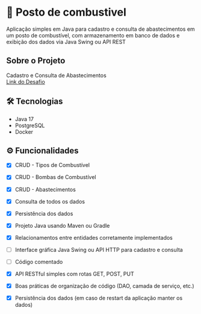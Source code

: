 # 🚀 Posto de combustivel
Aplicação simples em Java para cadastro e consulta de abastecimentos em um posto de combustível, com armazenamento em banco de dados e exibição dos dados via Java Swing ou API REST


## Sobre o Projeto
Cadastro e Consulta de Abastecimentos  
[Link do Desafio](https://drive.google.com/file/d/1syA06wnmP2z_vd3Gl8DJnxbPw-EVeAin/view)



## 🛠 Tecnologias
- Java 17
- PostgreSQL
- Docker



## ⚙️ Funcionalidades
- [x] CRUD - Tipos de Combustível
- [x] CRUD - Bombas de Combustível
- [x] CRUD - Abastecimentos
- [x] Consulta de todos os dados
- [x] Persistência dos dados
- [x] Projeto Java usando Maven ou Gradle
- [x] Relacionamentos entre entidades corretamente implementados
- [ ] Interface gráfica Java Swing ou API HTTP para cadastro e consulta
- [ ] Código comentado
- [x] API RESTful simples com rotas GET, POST, PUT
- [x] Boas práticas de organização de código (DAO, camada de serviço, etc.)
- [x] Persistência dos dados (em caso de restart da aplicação manter os dados)


  
